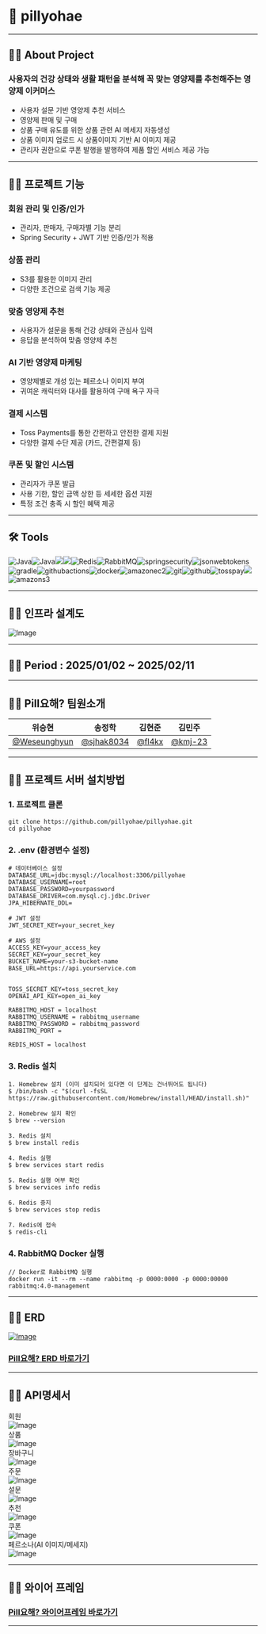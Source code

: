 # 💊 pillyohae

---

## 👨‍💻 About Project

### 사용자의  건강 상태와 생활 패턴을 분석해 꼭 맞는 영양제를 추천해주는 영양제 이커머스

- 사용자 설문 기반 영양제 추천 서비스
- 영양제 판매 및 구매
- 상품 구매 유도를 위한 상품 관련 AI 메세지 자동생성
- 상품 이미지 업로드 시 상품이미지 기반 AI 이미지 제공
- 관리자 권한으로 쿠폰 발행을 발행하여 제품 할인 서비스 제공 가능

---

## 👨‍💻 프로젝트 기능

### 회원 관리 및 인증/인가

- 관리자, 판매자, 구매자별 기능 분리
- Spring Security + JWT 기반 인증/인가 적용

### 상품 관리

- S3를 활용한 이미지 관리
- 다양한 조건으로 검색 기능 제공

### 맞춤 영양제 추천

- 사용자가 설문을 통해 건강 상태와 관심사 입력
- 응답을 분석하여 맞춤 영양제 추천

### AI 기반 영양제 마케팅

- 영양제별로 개성 있는 페르소나 이미지 부여
- 귀여운 캐릭터와 대사를 활용하여 구매 욕구 자극

### 결제 시스템

- Toss Payments를 통한 간편하고 안전한 결제 지원
- 다양한 결제 수단 제공 (카드, 간편결제 등)

### 쿠폰 및 할인 시스템

- 관리자가 쿠폰 발급
- 사용 기한, 할인 금액 상한 등 세세한 옵션 지원
- 특정 조건 충족 시 할인 혜택 제공

---

## 🛠️ Tools

<img alt="Java" src ="https://img.shields.io/badge/Java-007396.svg?&style=for-the-badge&logo=Java&logoColor=white"><img alt="Java" src ="https://img.shields.io/badge/intellijidea-000000.svg?&style=for-the-badge&logo=intellijidea&logoColor=white"><img src="https://img.shields.io/badge/springboot-6DB33F?style=for-the-badge&logo=springboot&logoColor=white"><img src="https://img.shields.io/badge/mysql-4479A1?style=for-the-badge&logo=mysql&logoColor=white"><img alt="Redis" src ="https://img.shields.io/badge/Redis-FF4438.svg?&style=for-the-badge&logo=Java&logoColor=white"><img alt="RabbitMQ" src ="https://img.shields.io/badge/rabbitmq-FF6600.svg?&style=for-the-badge&logo=rabbitmq&logoColor=white"/><img alt="springsecurity" src ="https://img.shields.io/badge/springsecurity-6DB33F.svg?&style=for-the-badge&logo=springsecurity&logoColor=white"/><img alt="jsonwebtokens" src ="https://img.shields.io/badge/jsonwebtokens-000000.svg?&style=for-the-badge&logo=jsonwebtokens&logoColor=white"/><img alt="gradle" src ="https://img.shields.io/badge/gradle-02303A.svg?&style=for-the-badge&logo=gradle&logoColor=white"/><img alt="githubactions" src ="https://img.shields.io/badge/githubactions-2088FF.svg?&style=for-the-badge&logo=githubactions&logoColor=white"/><img alt="docker" src ="https://img.shields.io/badge/docker-2496ED.svg?&style=for-the-badge&logo=docker&logoColor=white"/><img alt="amazonec2" src ="https://img.shields.io/badge/amazonec2-FF9900.svg?&style=for-the-badge&logo=amazonec2&logoColor=white"/><img alt="git" src ="https://img.shields.io/badge/git-F05032.svg?&style=for-the-badge&logo=git&logoColor=white"/><img alt="github" src ="https://img.shields.io/badge/github-181717.svg?&style=for-the-badge&logo=github&logoColor=white"/><img alt="tosspay" src ="https://img.shields.io/badge/tosspay-0170CE.svg?&style=for-the-badge&logo=tosspay&logoColor=white"/><img src="https://img.shields.io/badge/openai-412991?style=for-the-badge&logo=openai&logoColor=white"><img alt="amazons3" src ="https://img.shields.io/badge/amazons3-569A31.svg?&style=for-the-badge&logo=amazons3&logoColor=white"/>

---

## ‍👨‍💻 인프라 설계도

![Image](https://github.com/user-attachments/assets/fab941a4-3d78-437b-b6ba-8a7917674b3a)


---

## 👨‍💻 Period : 2025/01/02 ~ 2025/02/11

---

## 👨‍💻 Pill요해? 팀원소개

| 위승현                                                             | 송정학                                        | 김현준                                | 김민주                                                   |
|-----------------------------------------------------------------|--------------------------------------------|------------------------------------|-------------------------------------------------------|
| [@Weseunghyun](https://github.com/Weseunghyun?tab=repositories) | [@sjhak8034](https://github.com/sjhak8034) | [@fl4kx](https://github.com/fl4kx) | [@kmj-23](https://github.com/kmj-23?tab=repositories) |

---

## ‍👨‍💻 프로젝트 서버 설치방법

### 1. 프로젝트 클론

```
git clone https://github.com/pillyohae/pillyohae.git
cd pillyohae
```

### 2. .env (환경변수 설정)

```
# 데이터베이스 설정
DATABASE_URL=jdbc:mysql://localhost:3306/pillyohae
DATABASE_USERNAME=root
DATABASE_PASSWORD=yourpassword
DATABASE_DRIVER=com.mysql.cj.jdbc.Driver
JPA_HIBERNATE_DDL=

# JWT 설정
JWT_SECRET_KEY=your_secret_key

# AWS 설정
ACCESS_KEY=your_access_key
SECRET_KEY=your_secret_key
BUCKET_NAME=your-s3-bucket-name
BASE_URL=https://api.yourservice.com
 

TOSS_SECRET_KEY=toss_secret_key
OPENAI_API_KEY=open_ai_key

RABBITMQ_HOST = localhost
RABBITMQ_USERNAME = rabbitmq_username
RABBITMQ_PASSWORD = rabbitmq_password
RABBITMQ_PORT = 

REDIS_HOST = localhost
```

### 3. Redis 설치

```
1. Homebrew 설치 (이미 설치되어 있다면 이 단계는 건너뛰어도 됩니다)
$ /bin/bash -c "$(curl -fsSL https://raw.githubusercontent.com/Homebrew/install/HEAD/install.sh)"

2. Homebrew 설치 확인
$ brew --version

3. Redis 설치
$ brew install redis

4. Redis 실행
$ brew services start redis

5. Redis 실행 여부 확인
$ brew services info redis

6. Redis 중지
$ brew services stop redis

7. Redis에 접속
$ redis-cli
```

### 4. RabbitMQ Docker 실행

```
// Docker로 RabbitMQ 실행
docker run -it --rm --name rabbitmq -p 0000:0000 -p 0000:00000 rabbitmq:4.0-management

```

---

## 👨‍💻 ERD

[![Image](https://github.com/user-attachments/assets/2211c2a2-75e9-43c2-bca2-c236cf2f34cf)](https://github.com/user-attachments/assets/2211c2a2-75e9-43c2-bca2-c236cf2f34cf)
### [Pill요해? ERD 바로가기](https://www.erdcloud.com/d/MwZ2z3BRAQSmeHNdg)
---

## 👨‍💻 API명세서

회원<br>
![Image](https://github.com/user-attachments/assets/d924412a-a7cb-4d93-b428-04603295632a)<br>
상품<br>
![Image](https://github.com/user-attachments/assets/02ce0d3b-1f3b-468d-a9c9-55ac0f6c772c)<br>
장바구니<br>
![Image](https://github.com/user-attachments/assets/6f011046-e3d3-48b9-923d-151a74957efb)<br>
주문<br>
![Image](https://github.com/user-attachments/assets/ddbf917c-d50d-459e-8571-37d7dd086537)<br>
설문<br>
![Image](https://github.com/user-attachments/assets/1d43c44e-fc27-4f5f-a0a3-690cb9058a04)<br>
추천<br>
![Image](https://github.com/user-attachments/assets/47dac33d-4bc8-466f-a16b-dbb4e4841af9)<br>
쿠폰<br>
![Image](https://github.com/user-attachments/assets/645e7d04-c852-4b09-bc74-9bac9b2a8fa4)<br>
페르소나(AI 이미지/메세지)<br>
![Image](https://github.com/user-attachments/assets/a4c38091-b67a-4d52-bec3-74b7fa4f264a)<br>

---

## ‍👨‍💻 와이어 프레임

### [Pill요해? 와이어프레임 바로가기](https://www.figma.com/design/HrSfEtAO1Mgo6suY8qRCBI/Pill%EC%9A%94%ED%95%B4%3F?node-id=0-1)

---

